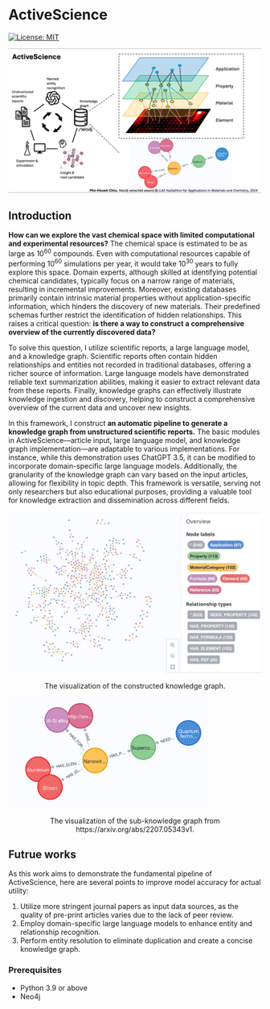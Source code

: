 # ActiveScience

[![License: MIT](https://img.shields.io/badge/License-MIT-yellow.svg)](https://opensource.org/licenses/MIT)

![alt text](./ref/overview.png)

## Introduction

**How can we explore the vast chemical space with limited computational and experimental resources?** The chemical space is estimated to be as large as 10<sup>60</sup> compounds. Even with computational resources capable of performing 10<sup>60</sup> simulations per year, it would take 10<sup>30</sup> years to fully explore this space. Domain experts, although skilled at identifying potential chemical candidates, typically focus on a narrow range of materials, resulting in incremental improvements. Moreover, existing databases primarily contain intrinsic material properties without application-specific information, which hinders the discovery of new materials. Their predefined schemas further restrict the identification of hidden relationships. This raises a critical question: **is there a way to construct a comprehensive overview of the currently discovered data?**

To solve this question, I utilize scientific reports, a large language model, and a knowledge graph. Scientific reports often contain hidden relationships and entities not recorded in traditional databases, offering a richer source of information. Large language models have demonstrated reliable text summarization abilities, making it easier to extract relevant data from these reports. Finally, knowledge graphs can effectively illustrate knowledge ingestion and discovery, helping to construct a comprehensive overview of the current data and uncover new insights.

In this framework, I construct **an automatic pipeline to generate a knowledge graph from unstructured scientific reports.** The basic modules in ActiveScience—article input, large language model, and knowledge graph implementation—are adaptable to various implementations. For instance, while this demonstration uses ChatGPT 3.5, it can be modified to incorporate domain-specific large language models. Additionally, the granularity of the knowledge graph can vary based on the input articles, allowing for flexibility in topic depth. This framework is versatile, serving not only researchers but also educational purposes, providing a valuable tool for knowledge extraction and dissemination across different fields.

<img src="./ref/KG.png" width="800">
<p style="text-align: center;">The visualization of the constructed knowledge graph.</p>

<img src="./ref/example1.png" width="400">
<p style="text-align: center;">The visualization of the sub-knowledge graph from https://arxiv.org/abs/2207.05343v1.</p>

## Futrue works

As this work aims to demonstrate the fundamental pipeline of ActiveScience, here are several points to improve model accuracy for actual utility:

1. Utilize more stringent journal papers as input data sources, as the quality of pre-print articles varies due to the lack of peer review.
2. Employ domain-specific large language models to enhance entity and relationship recognition.
3. Perform entity resolution to eliminate duplication and create a concise knowledge graph.

### Prerequisites

- Python 3.9 or above
- Neo4j
